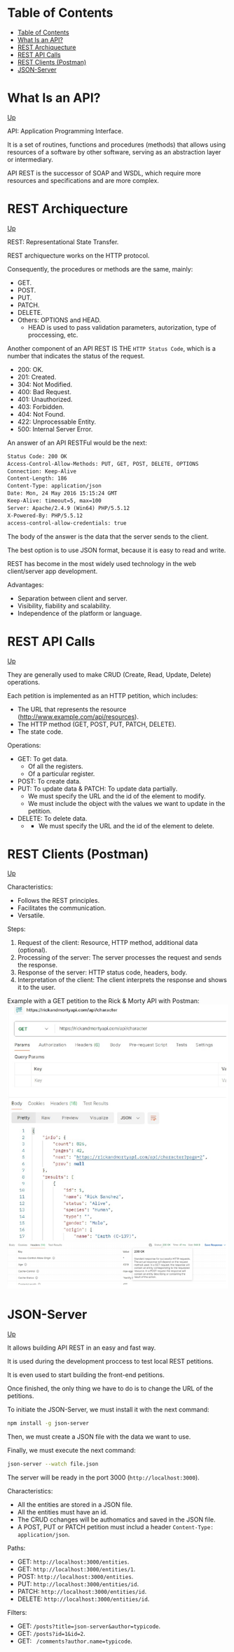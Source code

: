 # Table of Contents
- [Table of Contents](#table-of-contents)
- [What Is an API?](#what-is-an-api)
- [REST Archiquecture](#rest-archiquecture)
- [REST API Calls](#rest-api-calls)
- [REST Clients (Postman)](#rest-clients-postman)
- [JSON-Server](#json-server)

# What Is an API?
[Up](#table-of-contents)

API: Application Programming Interface.

It is a set of routines, functions and procedures (methods) that allows using resources of a software by other software, serving as an abstraction layer or intermediary.

API REST is the successor of SOAP and WSDL, which require more resources and specifications and are more complex.

# REST Archiquecture
[Up](#table-of-contents)

REST: Representational State Transfer.

REST archiquecture works on the HTTP protocol.

Consequently, the procedures or methods are the same, mainly:
- GET.
- POST.
- PUT.
- PATCH.
- DELETE.
- Others: OPTIONS and HEAD.
  - HEAD is used to pass validation parameters, autorization, type of proccessing, etc.

Another component of an API REST IS THE `HTTP Status Code`, which is a number that indicates the status of the request.
- 200: OK.
- 201: Created.
- 304: Not Modified.
- 400: Bad Request.
- 401: Unauthorized.
- 403: Forbidden.
- 404: Not Found.
- 422: Unprocessable Entity.
- 500: Internal Server Error.

An answer of an API RESTFul would be the next:
```html
Status Code: 200 OK
Access-Control-Allow-Methods: PUT, GET, POST, DELETE, OPTIONS
Connection: Keep-Alive
Content-Length: 186
Content-Type: application/json
Date: Mon, 24 May 2016 15:15:24 GMT
Keep-Alive: timeout=5, max=100
Server: Apache/2.4.9 (Win64) PHP/5.5.12
X-Powered-By: PHP/5.5.12
access-control-allow-credentials: true
```

The body of the answer is the data that the server sends to the client.

The best option is to use JSON format, because it is easy to read and write.

REST has become in the most widely used technology in the web client/server app development.

Advantages:
- Separation between client and server.
- Visibility, fiability and scalability.
- Independence of the platform or language.

# REST API Calls
[Up](#table-of-contents)

They are generally used to make CRUD (Create, Read, Update, Delete) operations.

Each petition is implemented as an HTTP petition, which includes:
- The URL that represents the resource (http://www.example.com/api/resources).
- The HTTP method (GET, POST, PUT, PATCH, DELETE).
- The state code.

Operations:
- GET: To get data.
  - Of all the registers.
  - Of a particular register.
- POST: To create data.
- PUT: To update data & PATCH: To update data partially.
  - We must specify the URL and the id of the element to modify.
  - We must include the object with the values we want to update in the petition.
- DELETE: To delete data.
  - - We must specify the URL and the id of the element to delete.

# REST Clients (Postman)
[Up](#table-of-contents)

Characteristics:
- Follows the REST principles.
- Facilitates the communication.
- Versatile.

Steps:
1. Request of the client: Resource, HTTP method, additional data (optional).
2. Processing of the server: The server processes the request and sends the response.
3. Response of the server: HTTP status code, headers, body.
4. Interpretation of the client: The client interprets the response and shows it to the user.

Example with a GET petition to the Rick & Morty API with Postman:
![Rick & Morty API](./Assets/07_GET_Postman.png)
![Rick & Morty API](./Assets/07_GET_Postman_header.png)

# JSON-Server
[Up](#table-of-contents)

It allows building API REST in an easy and fast way.

It is used during the development proccess to test local REST petitions.

It is even used to start building the front-end petitions.

Once finished, the only thing we have to do is to change the URL of the petitions.

To initiate the JSON-Server, we must install it with the next command:
```bash
npm install -g json-server
```

Then, we must create a JSON file with the data we want to use.

Finally, we must execute the next command:
```bash
json-server --watch file.json
```

The server will be ready in the port 3000 (`http://localhost:3000`).

Characteristics:
- All the entities are stored in a JSON file.
- All the entities must have an id.
- The CRUD cchanges will be authomatics and saved in the JSON file.
- A POST, PUT or PATCH petition must includ a header `Content-Type: application/json`.

Paths:
- GET: `http://localhost:3000/entities`.
- GET: `http://localhost:3000/entities/1`.
- POST: `http://localhost:3000/entities`.
- PUT: `http://localhost:3000/entities/id`.
- PATCH: `http://localhost:3000/entities/id`.
- DELETE: `http://localhost:3000/entities/id`.

Filters:
- GET: `/posts?title=json-server&author=typicode`.
- GET: `/posts?id=1&id=2`.
- GET: ` /comments?author.name=typicode`.
